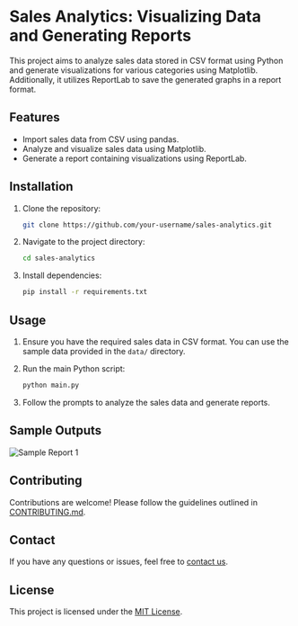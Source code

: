 # Sales Analytics: Visualizing Data and Generating Reports

This project aims to analyze sales data stored in CSV format using Python and generate visualizations for various categories using Matplotlib. Additionally, it utilizes ReportLab to save the generated graphs in a report format.

## Features

- Import sales data from CSV using pandas.
- Analyze and visualize sales data using Matplotlib.
- Generate a report containing visualizations using ReportLab.

## Installation

1. Clone the repository:

    ```bash
    git clone https://github.com/your-username/sales-analytics.git
    ```

2. Navigate to the project directory:

    ```bash
    cd sales-analytics
    ```

3. Install dependencies:

    ```bash
    pip install -r requirements.txt
    ```

## Usage

1. Ensure you have the required sales data in CSV format. You can use the sample data provided in the `data/` directory.

2. Run the main Python script:

    ```bash
    python main.py
    ```

3. Follow the prompts to analyze the sales data and generate reports.

## Sample Outputs

![Sample Report 1]([sample_graphs/sample_graph1.jpg](https://drive.google.com/drive/folders/1z5zh9NG6uXmrVXXPJL5pFXM1KJfR2XoG?usp=sharing))


## Contributing

Contributions are welcome! Please follow the guidelines outlined in [CONTRIBUTING.md](CONTRIBUTING.md).

## Contact

If you have any questions or issues, feel free to [contact us](vibhutigupta2018@gmail.com).

## License

This project is licensed under the [MIT License](LICENSE).
